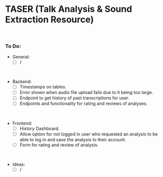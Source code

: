 # TASER (Talk Analysis & Sound Extraction Resource)

<br/>

### To Do:

- General:
    - [ ] /

<br/>

- Backend:
    - [ ] Timestamps on tables.
    - [ ] Error shown when audio file upload fails due to it being too large.
    - [ ] Endpoint to get history of past transcriptions for user.
    - [ ] Endpoints and functionality for rating and reviews of analyses.

<br/>

- Frontend:
    - [ ] History Dashboard.
    - [ ] Allow option for not logged in user who requested an analysis to be able to log in and save the analysis to their account.
    - [ ] Form for rating and review of analysis.

<br/>

- Ideas:
    - [ ] /
